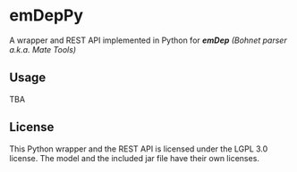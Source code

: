 # emDepPy
A wrapper and REST API implemented in Python for ___emDep__ (Bohnet parser a.k.a. Mate Tools)_

## Usage

TBA

## License

This Python wrapper and the REST API is licensed under the LGPL 3.0 license.
The model and the included jar file have their own licenses.
